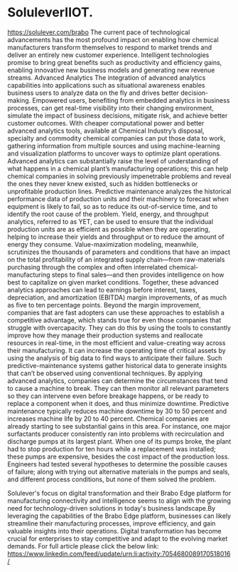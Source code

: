 # SoluleverIIOT.
https://solulever.com/brabo
The current pace of technological advancements has the most profound impact on enabling how chemical manufacturers transform themselves to respond to market trends and deliver an entirely new customer experience. Intelligent technologies promise to bring great benefits such as productivity and efficiency gains, enabling innovative new business models and generating new revenue streams.
Advanced Analytics
The integration of advanced analytics capabilities into applications such as situational awareness enables business users to analyze data on the fly and drives better decision-making. Empowered users, benefiting from embedded analytics in business processes, can get real-time visibility into their changing environment, simulate the impact of business decisions, mitigate risk, and achieve better customer outcomes.
With cheaper computational power and better advanced analytics tools, available at Chemical Industry’s disposal, specialty and commodity chemical companies can put those data to work, gathering information from multiple sources and using machine-learning and visualization platforms to uncover ways to optimize plant operations.
Advanced analytics can substantially raise the level of understanding of what happens in a chemical plant’s manufacturing operations; this can help chemical companies in solving previously impenetrable problems and reveal the ones they never knew existed, such as hidden bottlenecks or unprofitable production lines.
Predictive maintenance analyzes the historical performance data of production units and their machinery to forecast when equipment is likely to fail, so as to reduce its out-of-service time, and to identify the root cause of the problem. Yield, energy, and throughput analytics, referred to as YET, can be used to ensure that the individual production units are as efficient as possible when they are operating, helping to increase their yields and throughput or to reduce the amount of energy they consume. Value-maximization modeling, meanwhile, scrutinizes the thousands of parameters and conditions that have an impact on the total profitability of an integrated supply chain—from raw-materials purchasing through the complex and often interrelated chemical-manufacturing steps to final sales—and then provides intelligence on how best to capitalize on given market conditions.
Together, these advanced analytics approaches can lead to earnings before interest, taxes, depreciation, and amortization (EBITDA) margin improvements, of as much as five to ten percentage points. Beyond the margin improvement, companies that are fast adopters can use these approaches to establish a competitive advantage, which stands true for even those companies that struggle with overcapacity. They can do this by using the tools to constantly improve how they manage their production systems and reallocate resources in real-time, in the most efficient and value-creating way across their manufacturing.
It can increase the operating time of critical assets by using the analysis of big data to find ways to anticipate their failure. Such predictive-maintenance systems gather historical data to generate insights that can’t be observed using conventional techniques. By applying advanced analytics, companies can determine the circumstances that tend to cause a machine to break. They can then monitor all relevant parameters so they can intervene even before breakage happens, or be ready to replace a component when it does, and thus minimize downtime. Predictive maintenance typically reduces machine downtime by 30 to 50 percent and increases machine life by 20 to 40 percent.
Chemical companies are already starting to see substantial gains in this area. For instance, one major surfactants producer consistently ran into problems with recirculation and discharge pumps at its largest plant. When one of its pumps broke, the plant had to stop production for ten hours while a replacement was installed; these pumps are expensive, besides the cost impact of the production loss. Engineers had tested several hypotheses to determine the possible causes of failure; along with trying out alternative materials in the pumps and seals, and different process conditions, but none of them solved the problem.

Solulever's focus on digital transformation and their Brabo Edge platform for manufacturing connectivity and intelligence seems to align with the growing need for technology-driven solutions in today's business landscape.By leveraging the capabilities of the Brabo Edge platform, businesses can likely streamline their manufacturing processes, improve efficiency, and gain valuable insights into their operations. Digital transformation has become crucial for enterprises to stay competitive and adapt to the evolving market demands.
For full article please click the below link:
https://www.linkedin.com/feed/update/urn:li:activity:7054680089170518016/

